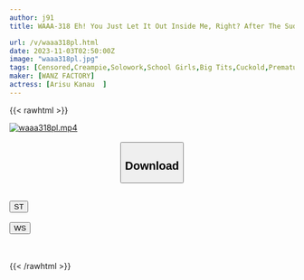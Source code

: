 ```yaml
---
author: j91
title: WAAA-318 Eh! You Just Let It Out Inside Me, Right? After The Sudden Ejaculation, The Extension Piston Is Used To Catch Up And Cum Inside Without Pulling It Out! ! Kanau Arisu

url: /v/waaa318pl.html
date: 2023-11-03T02:50:00Z
image: "waaa318pl.jpg"
tags: [Censored,Creampie,Solowork,School Girls,Big Tits,Cuckold,Premature Ejaculation	 ]
maker: [WANZ FACTORY]
actress: [Arisu Kanau  ]
---
```



{{< rawhtml >}}

<div class="video" data-videoid="GXGQLx7ayzI1vvK">
    <a href="javascript:;">
        <img src="https://my.j91.asia/v/waaa318pl.jpg" width="WIDTH" height="HEIGHT" alt="waaa318pl.mp4" loading="lazy">
    </a>
</div>

<script type="text/javascript" src="https://j91.asia/asset/on-demand-st.js"></script>

<br>
  <link rel="stylesheet" href="https://j91.asia/asset/bs5.css">
  
  <center>
  <button class="btn btn-primary" type="button" data-bs-toggle="collapse" data-bs-target=".multi-collapse" aria-expanded="false" aria-controls="multiCollapseExample1 multiCollapseExample2"><h2>Download</h2></button></center>
</p>
<div class="row">
  <div class="col">
    <div class="collapse multi-collapse" id="multiCollapseExample1">
      <div class="card card-body">
	      	      <br>
<div class="buttons">  
<a href="https://streamtape.to/v/GXGQLx7ayzI1vvK"><button class="btn-hover color-3"><i class="fa fa-download"></i> ST</button></a></div>
    </div>
  </div>
</div>
  <div class="col">
    <div class="collapse multi-collapse" id="multiCollapseExample2">
      <div class="card card-body">
	      <br>
<div class="buttons">
    <a href="https://wolfstream.tv/dvoh6d1xo3fe"><button class="btn-hover color-9"><i class="fa fa-download"></i> WS</button></a></div>
<br><br>
      </div>
    </div>
  </div>
</div>

{{< /rawhtml >}}
